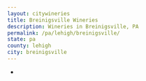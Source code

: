 ```yaml
---
layout: citywineries
title: Breinigsville Wineries
description: Wineries in Breinigsville, PA
permalink: /pa/lehigh/breinigsville/
state: pa
county: lehigh
city: breinigsville
---
```

-
